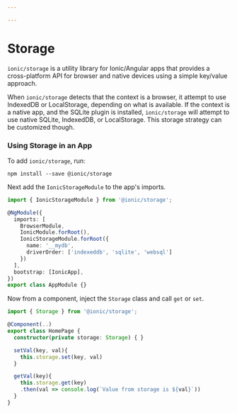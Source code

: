 ```yaml
---

---
```


# Storage

`ionic/storage` is a utility library for Ionic/Angular apps that provides a cross-platform API for browser and native devices using a simple key/value approach.

When `ionic/storage` detects that the context is a browser, it attempt to use IndexedDB or LocalStorage, depending on what is available. If the context is a native app, and the SQLite plugin is installed, `ionic/storage` will attempt to use native SQLite, IndexedDB, or LocalStorage. This storage strategy can be customized though.

### Using Storage in an App

To add `ionic/storage`, run:

```shell
npm install --save @ionic/storage
```

Next add the `IonicStorageModule` to the app's imports.

```typescript
import { IonicStorageModule } from '@ionic/storage';

@NgModule({
  imports: [
    BrowserModule,
    IonicModule.forRoot(),
    IonicStorageModule.forRoot({
      name: '__mydb',
      driverOrder: ['indexeddb', 'sqlite', 'websql']
    })
  ],
  bootstrap: [IonicApp],
})
export class AppModule {}
```

Now from a component, inject the `Storage` class and call `get` or `set`.

```typescript
import { Storage } from '@ionic/storage';

@Component(..)
export class HomePage {
  constructor(private storage: Storage) { }

  setVal(key, val){
    this.storage.set(key, val)
  }

  getVal(key){
    this.storage.get(key)
    .then(val => console.log(`Value from storage is ${val}`))
  }
}
```
